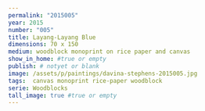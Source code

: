 ```yaml
---
permalink: "2015005"
year: 2015
number: "005"
title: Layang-Layang Blue
dimensions: 70 x 150
medium: woodblock monoprint on rice paper and canvas
show_in_home: #true or empty
publish: # notyet or blank
image: /assets/p/paintings/davina-stephens-2015005.jpg
tags:  canvas monoprint rice-paper woodblock
serie: Woodblocks
tall_image: true #true or empty
---
```

